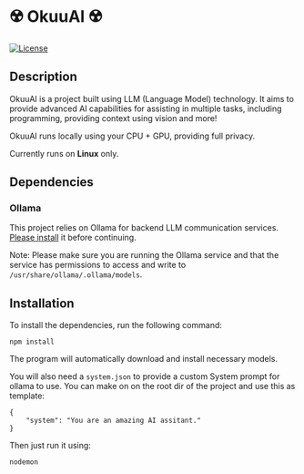 # ☢️ OkuuAI ☢️

[![License](https://img.shields.io/badge/license-MIT-blue.svg)](https://opensource.org/licenses/MIT)

## Description

OkuuAI is a project built using LLM (Language Model) technology. It aims to provide advanced AI capabilities for assisting in multiple tasks, including programming, providing context using vision and more!

OkuuAI runs locally using your CPU + GPU, providing full privacy.

Currently runs on **Linux** only.

## Dependencies

### Ollama

This project relies on Ollama for backend LLM communication services. [Please install](https://ollama.com) it before continuing.

Note: Please make sure you are running the Ollama service and that the service has permissions to access and write to `/usr/share/ollama/.ollama/models`.

## Installation

To install the dependencies, run the following command:

```
npm install
```

The program will automatically download and install necessary models.

You will also need a `system.json` to provide a custom System prompt for ollama to use. You can make on on the root dir of the project and use this as template:

```
{
    "system": "You are an amazing AI assitant."
}
```

Then just run it using:

```
nodemon
```